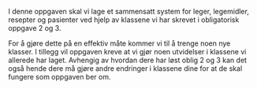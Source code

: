 I denne oppgaven skal vi lage et sammensatt system for leger, legemidler, resepter og pasienter ved hjelp av klassene vi har skrevet i obligatorisk oppgave 2 og 3.

For å gjøre dette på en effektiv måte kommer vi til å trenge noen nye klasser. I tillegg vil oppgaven kreve at vi gjør noen utvidelser i klassene vi allerede har laget. Avhengig av hvordan dere har løst oblig 2 og 3 kan det også hende dere må gjøre andre endringer i klassene dine for at de skal fungere som oppgaven ber om.
